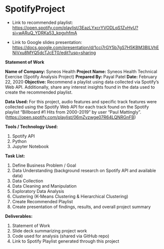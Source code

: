 # SpotifyProject

- Link to recommended playlist: https://open.spotify.com/playlist/3EazLYxcrYVODLqS1ZvHyU?si=wARuQ_YDRKa53_kpgvhfmA

- Link to Google slides presentation: https://docs.google.com/presentation/d/1cci7rGY5b7gS7H5KBM3BILVhENiVxu8MYQ5dcTJcET0/edit?usp=sharing


<b>Statement of Work</b>

<b>Name of Company: </b>Syneos Health
<b>Project Name:</b> Syneos Health Technical Exercise (Spotify Analysis Project) 
<b>Prepared By: </b>Payal Patel
<b>Date:</b> February 22, 2020 
<b>Objective:</b> Recommend a playlist using data collected via Spotify’s Web API. Additionally, share any interest insights found in the data used to create the recommended playlist. 

<b>Data Used: </b>For this project, audio features and specific track features were collected using the Spotify Web API for each track found on the Spotify playlist “Billboard #1 Hits from 2000-2019” by user “Paul Mattingly”.  (https://open.spotify.com/playlist/06mZvzwge07R64LQNRGnFB) 

<b>Tools / Technology Used:</b>
1.	Spotify API 
2.	Python 
3.	Jupyter Notebook 

<b> Task List: </b>
1.	Define Business Problem / Goal 
2.	Data Understanding (background research on Spotify API and available data) 
3.	Data Collection  
4.	Data Cleaning and Manipulation 
5.	Exploratory Data Analysis 
6.	Clustering (K-Means Clustering & Hierarchical Clustering) 
7.	Create Recommended Playlist 
8.	Create presentation of findings, results, and overall project summary 

<b>Deliverables: </b>
1.	Statement of Work 
2.	Slide deck summarizing project work 
3.	Code used for analysis (shared via GitHub repo) 
4.	Link to Spotify Playlist generated through this project 


